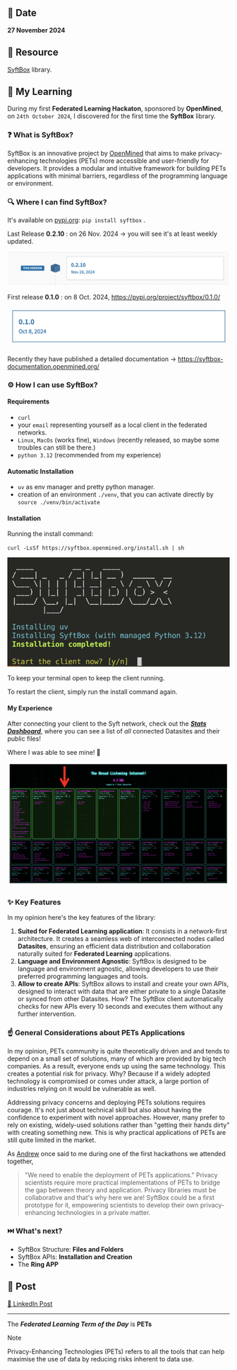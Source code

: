 ## 📅 Date
**27 November 2024**

## 📰 Resource
[SyftBox](https://syftbox-documentation.openmined.org/) library.

## 🔖 My Learning
During my first **Federated Learning Hackaton**, sponsored by **OpenMined**, on `24th October 2024`, I discovered for the first time the **SyftBox** library.

### ❓ What is SyftBox?

SyftBox is an innovative project by [OpenMined](https://openmined.org/) that aims to make privacy-enhancing technologies (PETs) more accessible and user-friendly for developers. It provides a modular and intuitive framework for building PETs applications with minimal barriers, regardless of the programming language or environment.

### 🔍 Where I can find SyftBox?

It's available on [pypi.org](https://pypi.org/project/syftbox/):  `pip install syftbox` .

Last Release **0.2.10** : on 26 Nov. 2024 → you will see it's at least weekly updated.

![Last Release of SyftBox](../images/SyftBox_Last_Release.png)


First release **0.1.0** : on 8 Oct. 2024, https://pypi.org/project/syftbox/0.1.0/

![First Release of SyftBox](../images/SyftBox_First_Release.png)


Recently they have published a detailed documentation → https://syftbox-documentation.openmined.org/

### ⚙️ How I can use SyftBox?

#### Requirements

- `curl`
- your `email` representing yourself as a local client in the federated networks.
- `Linux`, `MacOs` (works fine), `Windows` (recently released, so maybe some troubles can still be there.)
- `python 3.12` (recommended from my experience)

#### Automatic Installation

- `uv` as env manager and pretty python manager.
- creation of an environment `./venv`, that you can activate directly by `source ./venv/bin/activate`

#### Installation

Running the install command:

`curl -LsSf https://syftbox.openmined.org/install.sh | sh`

![Install SyftBox](../images/Install_Syftbox.png.png)

To keep your terminal open to keep the client running. 

To restart the client, simply run the install command again.

#### My Experience

After connecting your client to the Syft network, check out the [***Stats Dashboard***](https://syftbox.openmined.org/datasites/aggregator@openmined.org/syft_stats.html), where you can see a list of *all* connected Datasites and their public files! 

Where I was able to see mine! 🙂

![My Datasites in SyftBox Federated Networks](../images/SyftBox_StatsDashboard_WithMe.png)

### ✨ Key Features

In my opinion here's the key features of the library:

1. **Suited for Federated Learning application**: It consists in a network-first architecture. It creates a seamless web of interconnected nodes called **Datasites**, ensuring an efficient data distribution and collaboration naturally suited for **Federated Learning** applications.
2. **Language and Environment Agnostic**: SyftBox is designed to be language and environment agnostic, allowing developers to use their preferred programming languages and tools.
3. **Allow to create APIs**: SyftBox allows to install and create your own APIs, designed to interact with data that are either private to a single Datasite or synced from other Datasites. How? The SyftBox client automatically checks for new APIs every 10 seconds and executes them without any further intervention. 

### ☝️ General Considerations about PETs Applications

In my opinion, PETs community is quite theoretically driven and and tends to depend on a small set of solutions, many of which are provided by big tech companies. As a result, everyone ends up using the same technology. This creates a potential risk for privacy. Why? Because if a widely adopted technology is compromised or comes under attack, a large portion of industries relying on it would be vulnerable as well.

Addressing privacy concerns and deploying PETs solutions requires courage. It's not just about technical skill but also about having the confidence to experiment with novel approaches. However, many prefer to rely on existing, widely-used solutions rather than "getting their hands dirty" with creating something new. This is why practical applications of PETs are still quite limited in the market.

As [Andrew](https://www.linkedin.com/in/andrew-trask-3763ba15b/?original_referer=https%3A%2F%2Fwww.google.com%2F&originalSubdomain=uk) once said to me during one of the first hackathons we attended together, 
> "We need to enable the deployment of PETs applications."
Privacy scientists require more practical implementations of PETs to bridge the gap between theory and application. Privacy libraries must be collaborative and that's why here we are! SyftBox could be a first prototype for it, empowering scientists to develop their own privacy-enhancing technologies in a private matter.

### ⏭️ What's next?

- SyftBox Structure: **Files and Folders**
- SyftBox APIs: **Installation and Creation**
- The **Ring APP**

## 📮 Post 

[📘 LinkedIn Post]()

------
The _**Federated Learning Term of the Day**_ is **PETs**
> [!NOTE]
> Privacy-Enhancing Technologies (PETs) refers to all the tools that can help maximise the use of data by reducing risks inherent to data use.
